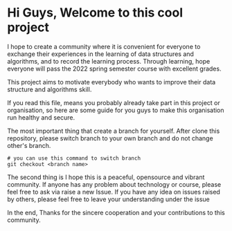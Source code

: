 # Hi Guys, Welcome to this cool project

I hope to create a community where it is convenient for everyone to exchange their experiences in the learning of data structures and algorithms, and to record the learning process. Through learning, hope everyone will pass the 2022 spring semester course with excellent grades.

This project aims to motivate everybody who wants to improve their data structure and algorithms skill.

If you read this file, means you probably already take part in this project or organisation, so here are some guide for you guys to make this organisation run healthy and secure.

The most important thing that create a branch for yourself. After clone this repository, please switch branch to your own branch and do not change other's branch.
```shell
# you can use this command to switch branch
git checkout <branch name>
```

The second thing is I hope this is a peaceful, opensource and vibrant community. If anyone has any problem about technology or course, please feel free to ask via raise a new Issue. If you have any idea on issues raised by others, please feel free to leave your understanding under the issue

In the end, Thanks for the sincere cooperation and your contributions to this community. 

